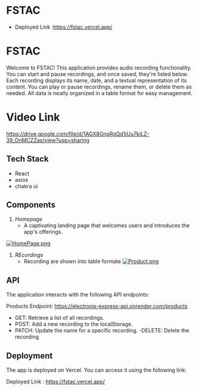 # FSTAC
- Deployed Link :https://fstac.vercel.app/
# FSTAC

Welcome to FSTAC! This application provides audio recording functionality. You can start and pause recordings, and once saved, they're listed below. Each recording displays its name, date, and a textual representation of its content. You can play or pause recordings, rename them, or delete them as needed. All data is neatly organized in a table format for easy management.

# Video Link
https://drive.google.com/file/d/1AGX8GngRgQd1iUu7kiLZ-39_OnMCZZas/view?usp=sharing

  ## Tech Stack
  - React
  - axios
  - chakra ui

## Components

1. *Homepage*
   - A captivating landing page that welcomes users and introduces the app's offerings.

[![HomePage.png](https://i.postimg.cc/fRFWr2Wn/HomePage.png)](https://postimg.cc/Yv6w4xmb)

1. *REcordings*
   - Recording are shown into table formate
[![Product.png](https://i.postimg.cc/rwt2K8T3/Product.png)](https://postimg.cc/Jsm2FCG5)

## API
The application interacts with the following API endpoints:

Products Endpoint: https://electronix-express-api.onrender.com/products

- GET: Retrieve a list of all recordings.
- POST: Add a new recording to the localStorage.
- PATCH: Update the name for a specific recording.
-DELETE: Delete the recording 

## Deployment
The app is deployed on Vercel. You can access it using the following link:

Deployed Link : https://fstac.vercel.app/
